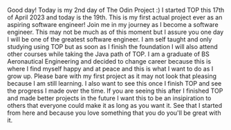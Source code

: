 Good day!
Today is my 2nd day of The Odin Project :)
I started TOP this 17th of April 2023 and today is the 19th.
This is my first actual project ever as an aspiring software engineer!
Join me in my journey as I become a software engineer.
This may not be much as of this moment but I assure you one day I will be one of the greatest software engineer.
I am self taught and only studying using TOP but as soon as I finish the foundation I will also attend other courses while taking the Java path of TOP.
I am a graduate of BS Aeronautical Engineering and decided to change career because this is where I find myself happy and at peace and this is what I want to do as I grow up.
Please bare with my first project as it may not look that pleasing because I am still learning.
I also want to see this once I finish TOP and see the progress I made over the time.
If you are seeing this after I finished TOP and made better projects in the future I want this to be an insipiration to others that everyone could make it as long as you want it. See that I started from here and because you love something that you do you'll be great with it.